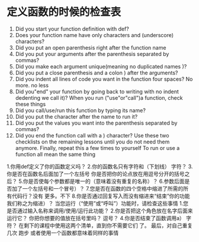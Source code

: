 # 定义函数的时候的检查表
1. Did you start your function definition with def?
2. Does your function name have only characters and (underscore)
characters?
3. Did you put an open parenthesis right after the function name
4. Did you put your arguments after the parenthesis separated by commas?
5. Did you make each argument unique(meaning no duplicated names )?
6. Did you put a close parenthesis and a colon ) after the arguments?
7. Did you indent all lines of code you want in the function four spaces? No
more. no less
8. Did you"end" your function by going back to writing with no indent
dedenting we call it)?
When you run ("use"or"call")a function, check these things
1. Did you call/use/run this function by typing its name?
2. Did you put the character after the name to run it?
3. Did you put the values you want into the parenthesis separated by
commas?
4. Did you end the function call with a ) character?
Use these two checklists on the remaining lessons until you do not need them
anymore.
Finally, repeat this a few times to yourself
To run
or use a function all mean the same thing

1.你用def定义了你的函数定义吗？
2.你的函数名只有字符和（下划线）
字符？
3.你是否在函数名后面加了一个左括号
你是否把你的论点放在用逗号分开的括号之后？
5.你是否使每个参数都是唯一的（意味着没有重复的名称）？
6.参数后面是否加了一个左括号和一个冒号）？
7.您是否在函数的四个空格中缩进了所需的所有代码行？没有
更多。不下
8.你是否通过回复写入而没有缩进来“结束”你的功能
我们称之为缩进）？
当您运行（“使用”或“呼叫”）功能时，请检查这些事情
1.您是否通过输入名称来调用/使用/运行此功能？
2.你是否把这个角色放在名字后面来运行它？
你把你想要的值放在括号里吗？
逗号？
4.你是否结束了函数调用a） 字符？
在剩下的课程中使用这两个清单，直到你不需要它们
了。
最后，对自己重复几次
跑步
或者使用一个函数都意味着同样的事情
